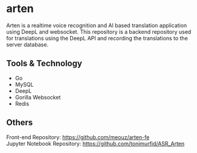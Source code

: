 # arten
Arten is a realtime voice recognition and AI based translation application using DeepL and websocket. This repository is a backend repository used for translations using the DeepL API and recording the translations to the server database.  

## Tools & Technology
- Go
- MySQL
- DeepL
- Gorilla Websocket
- Redis

## Others
Front-end Repository: https://github.com/meouz/arten-fe  
Jupyter Notebook Repository: https://github.com/tonimurfid/ASR_Arten  
